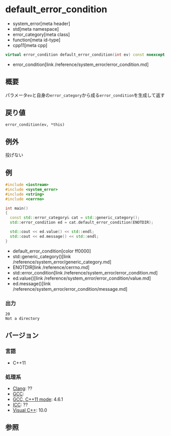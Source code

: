 # default_error_condition
* system_error[meta header]
* std[meta namespace]
* error_category[meta class]
* function[meta id-type]
* cpp11[meta cpp]

```cpp
virtual error_condition default_error_condition(int ev) const noexcept;
```
* error_condition[link /reference/system_error/error_condition.md]

## 概要
パラメータ`ev`と自身の`error_category`から成る`error_condition`を生成して返す


## 戻り値
`error_condition(ev, *this)`


## 例外
投げない


## 例
```cpp example
#include <iostream>
#include <system_error>
#include <string>
#include <cerrno>

int main()
{
  const std::error_category& cat = std::generic_category();
  std::error_condition ed = cat.default_error_condition(ENOTDIR);

  std::cout << ed.value() << std::endl;
  std::cout << ed.message() << std::endl;
}
```
* default_error_condition[color ff0000]
* std::generic_category()[link /reference/system_error/generic_category.md]
* ENOTDIR[link /reference/cerrno.md]
* std::error_condition[link /reference/system_error/error_condition.md]
* ed.value()[link /reference/system_error/error_condition/value.md]
* ed.message()[link /reference/system_error/error_condition/message.md]

### 出力
```
20
Not a directory
```

## バージョン
### 言語
- C++11

### 処理系
- [Clang](/implementation.md#clang): ??
- [GCC](/implementation.md#gcc): 
- [GCC, C++11 mode](/implementation.md#gcc): 4.6.1
- [ICC](/implementation.md#icc): ??
- [Visual C++](/implementation.md#visual_cpp): 10.0


## 参照
